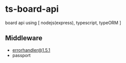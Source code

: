 # ts-board-api
board api using [ nodejs(express), typescript, typeORM ]


## Middleware
+ errorhandler@1.5.1
+ passport